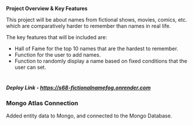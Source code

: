 **Project Overview & Key Features**

This project will be about names from fictional shows, movies, comics, etc. which are comparatively harder to remember than names in real life.

The key features that will be included are:

- Hall of Fame for the top 10 names that are the hardest to remember.
- Function for the user to add names.
- Function to randomly display a name based on fixed conditions that the user can set.

#

##### Deploy Link - https://s68-fictionalnamefog.onrender.com

### Mongo Atlas Connection
Added entity data to Mongo, and connected to the Mongo Database.